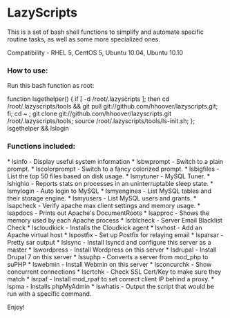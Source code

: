 <h1>LazyScripts</h1>

<p>This is a set of bash shell functions to simplify and automate specific routine tasks, as well as some more specialized ones.</p>

<p>Compatibility - RHEL 5, CentOS 5, Ubuntu 10.04, Ubuntu 10.10</p>

<h3>How to use:</h3>
<p> Run this bash function as root:</p>
	function lsgethelper() { if [ -d /root/.lazyscripts ]; then cd /root/.lazyscripts/tools && git pull git://github.com/hhoover/lazyscripts.git; fi; cd ~ ; git clone git://github.com/hhoover/lazyscripts.git /root/.lazyscripts/tools; source /root/.lazyscripts/tools/ls-init.sh; }; lsgethelper && lslogin

<h3>Functions included:</h3>
* lsinfo  - Display useful system information 
* lsbwprompt  - Switch to a plain prompt. 
* lscolorprompt  - Switch to a fancy colorized prompt. 
* lsbigfiles  - List the top 50 files based on disk usage. 
* lsmytuner  - MySQL Tuner. 
* lshighio  - Reports stats on processes in an uninterruptable sleep state. 
* lsmylogin  - Auto login to MySQL 
* lsmyengines  - List MySQL tables and their storage engine. 
* lsmyusers  - List MySQL users and grants. 
* lsapcheck  - Verify apache max client settings and memory usage. 
* lsapdocs  - Prints out Apache's DocumentRoots 
* lsapproc  - Shows the memory used by each Apache process 
* lsrblcheck  - Server Email Blacklist Check 
* lscloudkick - Installs the Cloudkick agent
* lsvhost  - Add an Apache virtual host 
* lspostfix  - Set up Postfix for relaying email
* lsparsar - Pretty sar output
* lslsync  - Install lsyncd and configure this server as a master
* lswordpress  - Install Wordpress on this server 
* lsdrupal  - Install Drupal 7 on this server 
* lssuphp - Converts a server from mod_php to suPHP
* lswebmin  - Install Webmin on this server 
* lsconcurchk  - Show concurrent connections 
* lscrtchk - Check SSL Cert/Key to make sure they match
* lsrpaf - Install mod_rpaf to set correct client IP behind a proxy.
* lspma - Installs phpMyAdmin
* lswhatis  - Output the script that would be run with a specific command.

<p>Enjoy!</p>
